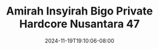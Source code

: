 --- 
title: "Amirah Insyirah Bigo Private Hardcore Nusantara 47"
description: "   video bokep Amirah Insyirah Bigo Private Hardcore Nusantara 47 terbaru   terbaru"
date: 2024-11-19T19:10:06-08:00
file_code: "mnw6mp237bkc"
draft: false
cover: "vt69ebethav3d9nk.jpg"
tags: ["Amirah", "Insyirah", "Bigo", "Private", "Hardcore", "Nusantara", "bokep-indo", "bokep-viral", "bokep-ig"]
length: 395
fld_id: "1483924"
foldername: "Amirah insyirah"
categories: ["Amirah insyirah"]
views: 1
---